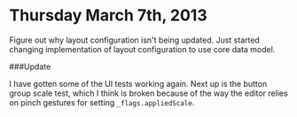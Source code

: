 Thursday March  7th, 2013
=========================

Figure out why layout configuration isn't being updated. Just started changing implementation
of layout configuration to use core data model.

###Update

I have gotten some of the UI tests working again. Next up is the button group scale test, which
I think is broken because of the way the editor relies on pinch gestures for setting `_flags.appliedScale`.
